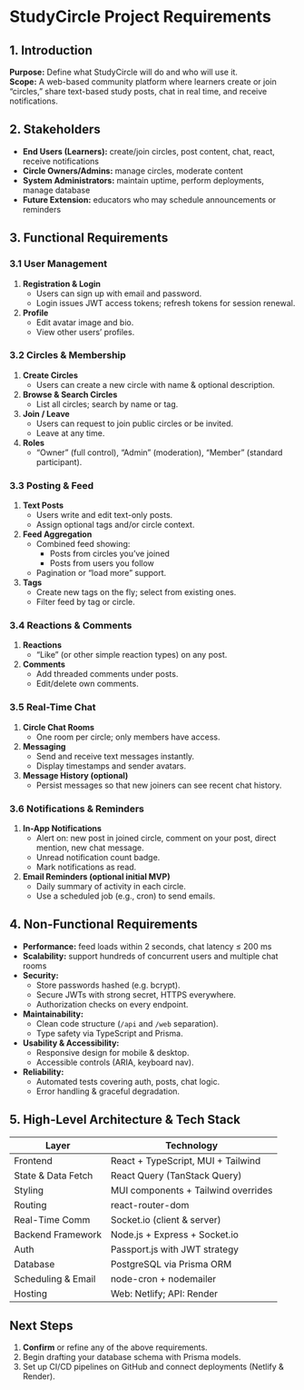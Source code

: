 # StudyCircle Project Requirements

## 1. Introduction

**Purpose:** Define what StudyCircle will do and who will use it.  
**Scope:** A web-based community platform where learners create or join
“circles,” share text-based study posts, chat in real time, and receive notifications.

## 2. Stakeholders

- **End Users (Learners):** create/join circles, post content, chat, react,
  receive notifications
- **Circle Owners/Admins:** manage circles, moderate content
- **System Administrators:** maintain uptime, perform deployments, manage database
- **Future Extension:** educators who may schedule announcements or reminders

## 3. Functional Requirements

### 3.1 User Management

1. **Registration & Login**
   - Users can sign up with email and password.
   - Login issues JWT access tokens; refresh tokens for session renewal.
2. **Profile**
   - Edit avatar image and bio.
   - View other users’ profiles.

### 3.2 Circles & Membership

1. **Create Circles**
   - Users can create a new circle with name & optional description.
2. **Browse & Search Circles**
   - List all circles; search by name or tag.
3. **Join / Leave**
   - Users can request to join public circles or be invited.
   - Leave at any time.
4. **Roles**
   - “Owner” (full control), “Admin” (moderation), “Member” (standard participant).

### 3.3 Posting & Feed

1. **Text Posts**
   - Users write and edit text-only posts.
   - Assign optional tags and/or circle context.
2. **Feed Aggregation**
   - Combined feed showing:
     - Posts from circles you’ve joined
     - Posts from users you follow
   - Pagination or “load more” support.
3. **Tags**
   - Create new tags on the fly; select from existing ones.
   - Filter feed by tag or circle.

### 3.4 Reactions & Comments

1. **Reactions**
   - “Like” (or other simple reaction types) on any post.
2. **Comments**
   - Add threaded comments under posts.
   - Edit/delete own comments.

### 3.5 Real-Time Chat

1. **Circle Chat Rooms**
   - One room per circle; only members have access.
2. **Messaging**
   - Send and receive text messages instantly.
   - Display timestamps and sender avatars.
3. **Message History (optional)**
   - Persist messages so that new joiners can see recent chat history.

### 3.6 Notifications & Reminders

1. **In-App Notifications**
   - Alert on: new post in joined circle, comment on your post, direct mention,
     new chat message.
   - Unread notification count badge.
   - Mark notifications as read.
2. **Email Reminders (optional initial MVP)**
   - Daily summary of activity in each circle.
   - Use a scheduled job (e.g., cron) to send emails.

## 4. Non-Functional Requirements

- **Performance:** feed loads within 2 seconds, chat latency ≤ 200 ms
- **Scalability:** support hundreds of concurrent users and multiple chat rooms
- **Security:**
  - Store passwords hashed (e.g. bcrypt).
  - Secure JWTs with strong secret, HTTPS everywhere.
  - Authorization checks on every endpoint.
- **Maintainability:**
  - Clean code structure (`/api` and `/web` separation).
  - Type safety via TypeScript and Prisma.
- **Usability & Accessibility:**
  - Responsive design for mobile & desktop.
  - Accessible controls (ARIA, keyboard nav).
- **Reliability:**
  - Automated tests covering auth, posts, chat logic.
  - Error handling & graceful degradation.

## 5. High-Level Architecture & Tech Stack

| Layer              | Technology                          |
| ------------------ | ----------------------------------- |
| Frontend           | React + TypeScript, MUI + Tailwind  |
| State & Data Fetch | React Query (TanStack Query)        |
| Styling            | MUI components + Tailwind overrides |
| Routing            | react-router-dom                    |
| Real-Time Comm     | Socket.io (client & server)         |
| Backend Framework  | Node.js + Express + Socket.io       |
| Auth               | Passport.js with JWT strategy       |
| Database           | PostgreSQL via Prisma ORM           |
| Scheduling & Email | node-cron + nodemailer              |
| Hosting            | Web: Netlify; API: Render           |

## Next Steps

1. **Confirm** or refine any of the above requirements.
2. Begin drafting your database schema with Prisma models.
3. Set up CI/CD pipelines on GitHub and connect deployments (Netlify & Render).

